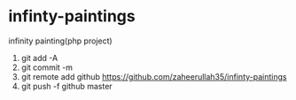# infinty-paintings
infinity painting(php project)
1. git add -A
2. git commit -m
3. git remote add github https://github.com/zaheerullah35/infinty-paintings
4. git push -f github master

